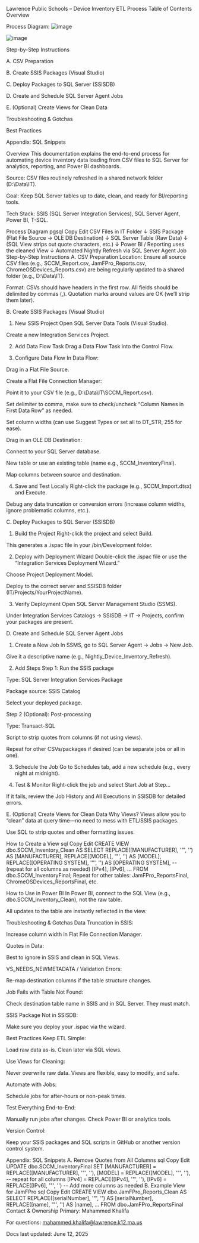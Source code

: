 Lawrence Public Schools – Device Inventory ETL Process
Table of Contents
Overview

Process Diagram:
![image](https://github.com/user-attachments/assets/a653b62b-94f7-4381-b7e7-e44ba3822a43)

![image](https://github.com/user-attachments/assets/4806bd0c-8703-4124-a801-59d2917e4017)

Step-by-Step Instructions

A. CSV Preparation

B. Create SSIS Packages (Visual Studio)

C. Deploy Packages to SQL Server (SSISDB)

D. Create and Schedule SQL Server Agent Jobs

E. (Optional) Create Views for Clean Data

Troubleshooting & Gotchas

Best Practices

Appendix: SQL Snippets

Overview
This documentation explains the end-to-end process for automating device inventory data loading from CSV files to SQL Server for analytics, reporting, and Power BI dashboards.

Source: CSV files routinely refreshed in a shared network folder (D:\Data\IT\).

Goal: Keep SQL Server tables up to date, clean, and ready for BI/reporting tools.

Tech Stack: SSIS (SQL Server Integration Services), SQL Server Agent, Power BI, T-SQL.

Process Diagram
pgsql
Copy
Edit
CSV Files in IT Folder
       ↓
SSIS Package (Flat File Source → OLE DB Destination)
       ↓
SQL Server Table (Raw Data)
       ↓
(SQL View strips out quote characters, etc.)
       ↓
Power BI / Reporting uses the cleaned View
       ↓
Automated Nightly Refresh via SQL Server Agent Job
Step-by-Step Instructions
A. CSV Preparation
Location:
Ensure all source CSV files (e.g., SCCM_Report.csv, JamFPro_Reports.csv, ChromeOSDevices_Reports.csv) are being regularly updated to a shared folder (e.g., D:\Data\IT\).

Format:
CSVs should have headers in the first row.
All fields should be delimited by commas (,).
Quotation marks around values are OK (we’ll strip them later).

B. Create SSIS Packages (Visual Studio)
1. New SSIS Project
Open SQL Server Data Tools (Visual Studio).

Create a new Integration Services Project.

2. Add Data Flow Task
Drag a Data Flow Task into the Control Flow.

3. Configure Data Flow
In Data Flow:

Drag in a Flat File Source.

Create a Flat File Connection Manager:

Point it to your CSV file (e.g., D:\Data\IT\SCCM_Report.csv).

Set delimiter to comma, make sure to check/uncheck “Column Names in First Data Row” as needed.

Set column widths (can use Suggest Types or set all to DT_STR, 255 for ease).

Drag in an OLE DB Destination:

Connect to your SQL Server database.

New table or use an existing table (name e.g., SCCM_InventoryFinal).

Map columns between source and destination.

4. Save and Test Locally
Right-click the package (e.g., SCCM_Import.dtsx) and Execute.

Debug any data truncation or conversion errors (increase column widths, ignore problematic columns, etc.).

C. Deploy Packages to SQL Server (SSISDB)
1. Build the Project
Right-click the project and select Build.

This generates a .ispac file in your /bin/Development folder.

2. Deploy with Deployment Wizard
Double-click the .ispac file or use the “Integration Services Deployment Wizard.”

Choose Project Deployment Model.

Deploy to the correct server and SSISDB folder (IT/Projects/YourProjectName).

3. Verify Deployment
Open SQL Server Management Studio (SSMS).

Under Integration Services Catalogs → SSISDB → IT → Projects, confirm your packages are present.

D. Create and Schedule SQL Server Agent Jobs
1. Create a New Job
In SSMS, go to SQL Server Agent → Jobs → New Job.

Give it a descriptive name (e.g., Nightly_Device_Inventory_Refresh).

2. Add Steps
Step 1: Run the SSIS package

Type: SQL Server Integration Services Package

Package source: SSIS Catalog

Select your deployed package.

Step 2 (Optional): Post-processing

Type: Transact-SQL

Script to strip quotes from columns (if not using views).

Repeat for other CSVs/packages if desired (can be separate jobs or all in one).

3. Schedule the Job
Go to Schedules tab, add a new schedule (e.g., every night at midnight).

4. Test & Monitor
Right-click the job and select Start Job at Step…

If it fails, review the Job History and All Executions in SSISDB for detailed errors.

E. (Optional) Create Views for Clean Data
Why Views?
Views allow you to “clean” data at query time—no need to mess with ETL/SSIS packages.

Use SQL to strip quotes and other formatting issues.

How to Create a View
sql
Copy
Edit
CREATE VIEW dbo.SCCM_Inventory_Clean AS
SELECT
    REPLACE([MANUFACTURER], '"', '') AS [MANUFACTURER],
    REPLACE([MODEL], '"', '') AS [MODEL],
    REPLACE([OPERATING SYSTEM], '"', '') AS [OPERATING SYSTEM],
    -- (repeat for all columns as needed)
    [IPv4],
    [IPv6],
    ...
FROM dbo.SCCM_InventoryFinal;
Repeat for other tables: JamFPro_ReportsFinal, ChromeOSDevices_ReportsFinal, etc.

How to Use in Power BI
In Power BI, connect to the SQL View (e.g., dbo.SCCM_Inventory_Clean), not the raw table.

All updates to the table are instantly reflected in the view.

Troubleshooting & Gotchas
Data Truncation in SSIS:

Increase column width in Flat File Connection Manager.

Quotes in Data:

Best to ignore in SSIS and clean in SQL Views.

VS_NEEDS_NEWMETADATA / Validation Errors:

Re-map destination columns if the table structure changes.

Job Fails with Table Not Found:

Check destination table name in SSIS and in SQL Server. They must match.

SSIS Package Not in SSISDB:

Make sure you deploy your .ispac via the wizard.

Best Practices
Keep ETL Simple:

Load raw data as-is. Clean later via SQL views.

Use Views for Cleaning:

Never overwrite raw data. Views are flexible, easy to modify, and safe.

Automate with Jobs:

Schedule jobs for after-hours or non-peak times.

Test Everything End-to-End:

Manually run jobs after changes. Check Power BI or analytics tools.

Version Control:

Keep your SSIS packages and SQL scripts in GitHub or another version control system.

Appendix: SQL Snippets
A. Remove Quotes from All Columns
sql
Copy
Edit
UPDATE dbo.SCCM_InventoryFinal
SET
    [MANUFACTURER] = REPLACE([MANUFACTURER], '"', ''),
    [MODEL] = REPLACE([MODEL], '"', ''),
    -- repeat for all columns
    [IPv4] = REPLACE([IPv4], '"', ''),
    [IPv6] = REPLACE([IPv6], '"', '')
-- Add more columns as needed
B. Example View for JamFPro
sql
Copy
Edit
CREATE VIEW dbo.JamFPro_Reports_Clean AS
SELECT
    REPLACE([serialNumber], '"', '') AS [serialNumber],
    REPLACE([name], '"', '') AS [name],
    ...
FROM dbo.JamFPro_ReportsFinal
Contact & Ownership
Primary: Mahammed Khalifa

For questions: mahammed.khalifa@lawrence.k12.ma.us

Docs last updated: June 12, 2025
